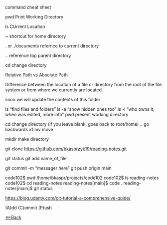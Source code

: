 command cheat sheet 

pwd   Print Working Directory

ls    CUrrent Location

~   shortcut for home directory

.  or ./documents    refernce to current directory

..   reference top parent directory

cd   change directory

Relative Path vs Absolute Path

Difference between the location of a file or directory from the root of the file system or from where we currently are located.

soon we will update the contents of this folder

ls	  “find files and folders”
ls -a	“show hidden ones too”
ls -l   “who owns it, when was edited, more info”
pwd     present working directory

cd     change directory (if you leave blank, goes back to root/home)
..    go backwards x1
mv   move

mkdir    make directory

 git clone https://github.com/bkasprzyk19/reading-notes.git

git status
git add name_of_file

git commit -m “messager here”
git push origin main

code102$ pwd
/home/bkaspr/projects/code102
code102$ ls
reading-notes
code102$ cd reading-notes
reading-notes[main]$ code .
reading-notes[main]$ git status

https://blog.udemy.com/git-tutorial-a-comprehensive-guide/


(A)dd
(C)ommit
(P)ush

[<==Back](README.md)


